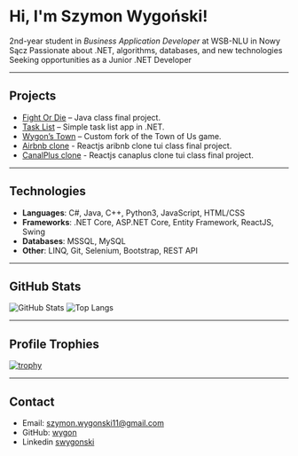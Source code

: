 # Hi, I'm Szymon Wygoński! 

2nd-year student in *Business Application Developer* at WSB-NLU in Nowy Sącz
Passionate about .NET, algorithms, databases, and new technologies  
Seeking opportunities as a Junior .NET Developer  

---

## Projects

- [Fight Or Die](https://github.com/wygon/FightOrD1ev2) – Java class final project.
- [Task List](https://github.com/wygon/TaskList) – Simple task list app in .NET.
- [Wygon’s Town](https://github.com/wygon/Town-Of-Us-WYGON) – Custom fork of the Town of Us game.
- [Airbnb clone](https://github.com/wygon/tiu-project) - Reactjs aribnb clone tui class final project.
- [CanalPlus clone](https://github.com/wygon/tiu-project-2) - Reactjs canaplus clone tui class final project.

---

## Technologies

- **Languages**: C#, Java, C++, Python3, JavaScript, HTML/CSS  
- **Frameworks**: .NET Core, ASP.NET Core, Entity Framework, ReactJS, Swing  
- **Databases**: MSSQL, MySQL  
- **Other**: LINQ, Git, Selenium, Bootstrap, REST API

---

## GitHub Stats

![GitHub Stats](https://github-readme-stats.vercel.app/api?username=wygon&show_icons=true&theme=tokyonight)
![Top Langs](https://github-readme-stats.vercel.app/api/top-langs/?username=wygon&layout=compact&theme=tokyonight)

---

## Profile Trophies

[![trophy](https://github-profile-trophy.vercel.app/?username=wygon&theme=tokyonight&no-bg=true&no-frame=true)](https://github.com/ryo-ma/github-profile-trophy)

---

## Contact

- Email: szymon.wygonski11@gmail.com  
- GitHub: [wygon](https://github.com/wygon)
- Linkedin [swygonski](www.linkedin.com/in/swygonski)
